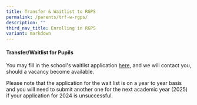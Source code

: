 ```yaml
---
title: Transfer & Waitlist to RGPS
permalink: /parents/trf-w-rgps/
description: ""
third_nav_title: Enrolling in RGPS
variant: markdown
---
```

#### **Transfer/Waitlist for Pupils**

You may fill in the school's waitlist application [here](https://go.gov.sg/rgpswaitlist), and we will contact you, should a vacancy become available.

Please note that the application for the wait list is on a year to year basis and you will need to submit another one for the next academic year (2025) if your application for 2024 is unsuccessful.